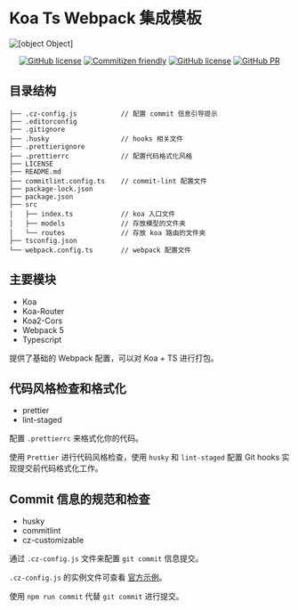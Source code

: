 # Koa Ts Webpack 集成模板

![[object Object]](https://cdn.jsdelivr.net/gh/Lmmmmmm-bb/Image-Hosting@master/koa-ts-webpack-image.png)
<p align="center">
    <a href="https://github.com/Lmmmmmm-bb/Koa-Ts-Webpack"><img alt="GitHub license" src="https://img.shields.io/github/license/Lmmmmmm-bb/Koa-Ts-Webpack"></a>
    <a href="http://commitizen.github.io/cz-cli/"><img alt="Commitizen friendly" src="https://img.shields.io/badge/commitizen-friendly-brightgreen.svg" /></a>
    <a href="https://github.com/Lmmmmmm-bb/Koa-Ts-Webpack/issues"><img alt="GitHub license" src="https://img.shields.io/github/issues/Lmmmmmm-bb/Koa-Ts-Webpack" /></a>
    <a href="javascript:;"><img alt="GitHub PR" src="https://img.shields.io/badge/PR-Welcome-%2345A2FF" /></a>
</p>

## 目录结构

```
├── .cz-config.js           // 配置 commit 信息引导提示
├── .editorconfig
├── .gitignore
├── .husky                  // hooks 相关文件
├── .prettierignore
├── .prettierrc             // 配置代码格式化风格
├── LICENSE
├── README.md
├── commitlint.config.ts    // commit-lint 配置文件
├── package-lock.json
├── package.json
├── src
│   ├── index.ts            // koa 入口文件
│   ├── models              // 存放模型的文件夹
│   └── routes              // 存放 koa 路由的文件夹
├── tsconfig.json
└── webpack.config.ts       // webpack 配置文件
```

## 主要模块

- Koa
- Koa-Router
- Koa2-Cors
- Webpack 5
- Typescript

提供了基础的 Webpack 配置，可以对 Koa + TS 进行打包。

## 代码风格检查和格式化

- prettier
- lint-staged

配置 `.prettierrc` 来格式化你的代码。

使用 `Prettier` 进行代码风格检查，使用 `husky` 和 `lint-staged` 配置 Git hooks 实现提交前代码格式化工作。

## Commit 信息的规范和检查

- husky
- commitlint
- cz-customizable

通过 `.cz-config.js` 文件来配置 `git commit` 信息提交。

`.cz-config.js` 的实例文件可查看 [官方示例](https://github.com/leoforfree/cz-customizable/blob/master/cz-config-EXAMPLE.js)。

使用 `npm run commit` 代替 `git commit` 进行提交。

